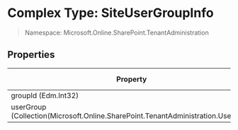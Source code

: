 # Complex Type: SiteUserGroupInfo

> Namespace: Microsoft.Online.SharePoint.TenantAdministration

## Properties

Property | SPO | SP 2019 | SP 2016 | SP 2013
----------|:---:|:-------:|:-------:|:-------:
groupId (Edm.Int32) | ✅ | ❌ | ❌ | ❌
userGroup (Collection(Microsoft.Online.SharePoint.TenantAdministration.UserInfo)) | ✅ | ❌ | ❌ | ❌